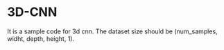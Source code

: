 # 3D-CNN

It is a sample code for 3d cnn. The dataset size should be (num_samples, widht, depth, height, 1). 
